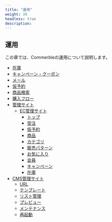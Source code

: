 ```yaml
---
title: "運用"
weight: 30
headless: true
description: 
---
```

<div class="hero" style="background-image:url('management.jpeg')">
  <h2>
    <span class="hero-span">運用</span>
  </h2>
</div>

この章では、Commerbleの運用について説明します。

- [在庫](stock/)
- [キャンペーン・クーポン](campaign/)
- [メール](mail/)
- [仮予約](reserve-order/)
- [商品検索](product-search/)
- [購入フロー](purchase-flow/)
- [管理サイト](admin/)
  - [EC管理サイト](admin/ec/)
    - [トップ](admin/ec/top)
    - [受注](admin/order/)
    - [仮予約](admin/ec/reserve-order/)
    - [商品](admin/ec/product/)
    - [カテゴリ](admin/ec/category/)
    - [販売パターン](admin/ec/sales-pattern/)
    - [お気に入り](admin/ec/favorite/)
    - [会員](admin/ec/customer/)
    - [キャンペーン](admin/ec/campaign/)
    - [在庫](admin/ec/stock/)
- [CMS管理サイト](adimin/cms/)
  - [URL](adimin/cms/url/)
  - [テンプレート](adimin/cms/template/)
  - [リスト管理](adimin/cms/list/)
  - [プレビュー](adimin/cms/preview/)
  - [メンテナンス](adimin/cms/maintenance/)
  - [再起動](adimin/cms/restart/)